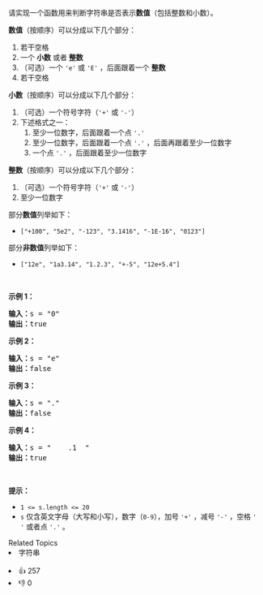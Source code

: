 <p>请实现一个函数用来判断字符串是否表示<strong>数值</strong>（包括整数和小数）。</p>

<p><strong>数值</strong>（按顺序）可以分成以下几个部分：</p>

<ol>
	<li>若干空格</li>
	<li>一个 <strong>小数</strong> 或者 <strong>整数</strong></li>
	<li>（可选）一个 <code>'e'</code> 或 <code>'E'</code> ，后面跟着一个 <strong>整数</strong></li>
	<li>若干空格</li>
</ol>

<p><strong>小数</strong>（按顺序）可以分成以下几个部分：</p>

<ol>
	<li>（可选）一个符号字符（<code>'+'</code> 或 <code>'-'</code>）</li>
	<li>下述格式之一：
	<ol>
		<li>至少一位数字，后面跟着一个点 <code>'.'</code></li>
		<li>至少一位数字，后面跟着一个点 <code>'.'</code> ，后面再跟着至少一位数字</li>
		<li>一个点 <code>'.'</code> ，后面跟着至少一位数字</li>
	</ol>
	</li>
</ol>

<p><strong>整数</strong>（按顺序）可以分成以下几个部分：</p>

<ol>
	<li>（可选）一个符号字符（<code>'+'</code> 或 <code>'-'</code>）</li>
	<li>至少一位数字</li>
</ol>

<p>部分<strong>数值</strong>列举如下：</p>

<ul>
	<li><code>["+100", "5e2", "-123", "3.1416", "-1E-16", "0123"]</code></li>
</ul>

<p>部分<strong>非数值</strong>列举如下：</p>

<ul>
	<li><code>["12e", "1a3.14", "1.2.3", "+-5", "12e+5.4"]</code></li>
</ul>

<p> </p>

<p><strong>示例 1：</strong></p>

<pre>
<strong>输入：</strong>s = "0"
<strong>输出：</strong>true
</pre>

<p><strong>示例 2：</strong></p>

<pre>
<strong>输入：</strong>s = "e"
<strong>输出：</strong>false
</pre>

<p><strong>示例 3：</strong></p>

<pre>
<strong>输入：</strong>s = "."
<strong>输出：</strong>false</pre>

<p><strong>示例 4：</strong></p>

<pre>
<strong>输入：</strong>s = "    .1  "
<strong>输出：</strong>true
</pre>

<p> </p>

<p><strong>提示：</strong></p>

<ul>
	<li><code>1 <= s.length <= 20</code></li>
	<li><code>s</code> 仅含英文字母（大写和小写），数字（<code>0-9</code>），加号 <code>'+'</code> ，减号 <code>'-'</code> ，空格 <code>' '</code> 或者点 <code>'.'</code> 。</li>
</ul>
<div><div>Related Topics</div><div><li>字符串</li></div></div><br><div><li>👍 257</li><li>👎 0</li></div>
